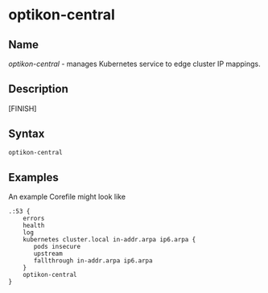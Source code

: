 # optikon-central

## Name

*optikon-central* - manages Kubernetes service to edge cluster IP mappings.

## Description

[FINISH]

## Syntax

~~~ txt
optikon-central
~~~

## Examples

An example Corefile might look like

~~~ corefile
.:53 {
    errors
    health
    log
    kubernetes cluster.local in-addr.arpa ip6.arpa {
       pods insecure
       upstream
       fallthrough in-addr.arpa ip6.arpa
    }
    optikon-central
}
~~~
